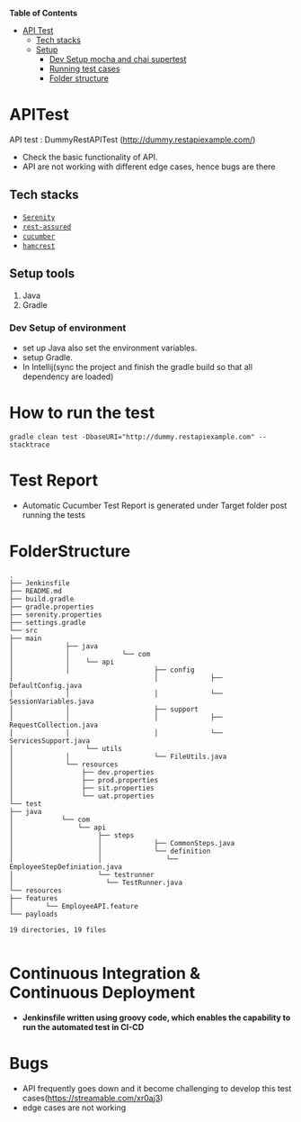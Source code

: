 <!-- START doctoc generated TOC please keep comment here to allow auto update -->
<!-- DON'T EDIT THIS SECTION, INSTEAD RE-RUN doctoc TO UPDATE -->
**Table of Contents**

- [API Test](#APITest)
    - [Tech stacks](#tech-stacks)
    - [Setup](#setup)
        - [Dev Setup mocha and chai supertest](#setup)
        - [Running test cases](#RunningTestSpecs)
        - [Folder structure](#FolderStructure)
<!-- END doctoc generated TOC please keep comment here to allow auto update -->

# APITest

API test : DummyRestAPITest (http://dummy.restapiexample.com/)
- Check the basic functionality of API.
- API are not working with different edge cases, hence bugs are there

## Tech stacks

- [`Serenity`](http://www.thucydides.info/#/)
- [`rest-assured`](https://rest-assured.io/)
- [`cucumber`](https://cucumber.io/)
- [`hamcrest`](http://hamcrest.org/JavaHamcrest/)

## Setup tools

1. Java
2. Gradle

### Dev Setup of environment

* set up Java also set the environment variables.
* setup Gradle.
* In Intellij(sync the project and finish the gradle build so that all dependency are loaded)

# How to run the test

```
gradle clean test -DbaseURI="http://dummy.restapiexample.com" --stacktrace
```
# Test Report

- Automatic Cucumber Test Report is generated under Target folder post running the tests

# FolderStructure

````
.
├── Jenkinsfile
├── README.md
├── build.gradle
├── gradle.properties
├── serenity.properties
├── settings.gradle
└── src
├── main
│             ├── java
│             │             └── com
│             │    └── api
│             │                     ├── config
│                                   │             ├── DefaultConfig.java
│             │                     │             └── SessionVariables.java
│             │                     ├── support
│             │                     │             ├── RequestCollection.java
│             │                     │             └── ServicesSupport.java
│                  └── utils
│             │                     └── FileUtils.java
│             └── resources
│                 ├── dev.properties
│                 ├── prod.properties
│                 ├── sit.properties
│                 └── uat.properties
└── test
├── java
│            └── com
│                └── api
│                     ├── steps
│                     │             ├── CommonSteps.java
│                     │             └── definition
│                     │                └── EmployeeStepDefiniation.java
│                     └── testrunner
│                       └── TestRunner.java
└── resources
├── features
│        └── EmployeeAPI.feature
└── payloads

19 directories, 19 files


````

#  Continuous Integration & Continuous Deployment

- **Jenkinsfile written using groovy code, which enables the capability to run the automated test in CI-CD**

# Bugs
- API frequently goes down and it become challenging to develop this test cases(https://streamable.com/xr0aj3)
- edge cases are not working

